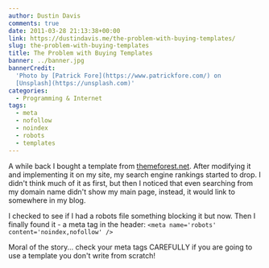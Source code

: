 ```yaml
---
author: Dustin Davis
comments: true
date: 2011-03-28 21:13:38+00:00
link: https://dustindavis.me/the-problem-with-buying-templates/
slug: the-problem-with-buying-templates
title: The Problem with Buying Templates
banner: ../banner.jpg
bannerCredit:
  'Photo by [Patrick Fore](https://www.patrickfore.com/) on
  [Unsplash](https://unsplash.com)'
categories:
  - Programming & Internet
tags:
  - meta
  - nofollow
  - noindex
  - robots
  - templates
---
```


A while back I bought a template from
[themeforest.net](http://themeforest.net/). After modifying it and implementing
it on my site, my search engine rankings started to drop. I didn't think much of
it as first, but then I noticed that even searching from my domain name didn't
show my main page, instead, it would link to somewhere in my blog.

I checked to see if I had a robots file something blocking it but now. Then I
finally found it - a meta tag in the header:
`<meta name='robots' content='noindex,nofollow' />`

Moral of the story... check your meta tags CAREFULLY if you are going to use a
template you don't write from scratch!
